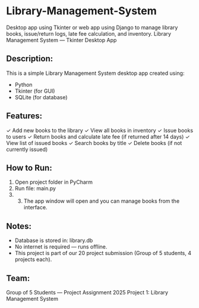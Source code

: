 # Library-Management-System
Desktop app using Tkinter or web app using Django to manage library books, issue/return logs, late fee calculation, and inventory.
Library Management System — Tkinter Desktop App

Description:
-------------
This is a simple Library Management System desktop app created using:
- Python
- Tkinter (for GUI)
- SQLite (for database)

Features:
---------
✓ Add new books to the library
✓ View all books in inventory
✓ Issue books to users
✓ Return books and calculate late fee (if returned after 14 days)
✓ View list of issued books
✓ Search books by title
✓ Delete books (if not currently issued)

How to Run:
-----------
1. Open project folder in PyCharm
2. Run file: main.py
3. 3. The app window will open and you can manage books from the interface.

Notes:
------
- Database is stored in: library.db
- No internet is required — runs offline.
- This project is part of our 20 project submission (Group of 5 students, 4 projects each).

Team:
-----
Group of 5 Students — Project Assignment 2025
Project 1: Library Management System
